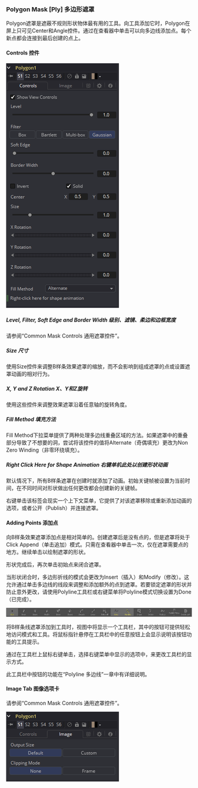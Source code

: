 ### Polygon Mask [Ply] 多边形遮罩

Polygon遮罩是遮蔽不规则形状物体最有用的工具。向工具添加它时，Polygon在屏上只可见Center和Angle控件。通过在查看器中单击可以向多边线添加点。每个新点都会连接到最后创建的点上。

#### Controls 控件

![Ply_Controls](images/Ply_Controls.png)

##### Level, Filter, Soft Edge and Border Width 级别、滤镜、柔边和边框宽度

请参阅“Common Mask Controls 通用遮罩控件”。

##### Size 尺寸

使用Size控件来调整B样条效果遮罩的缩放，而不会影响到组成遮罩的点或设置遮罩动画的相对行为。

##### X, Y and Z Rotation X、Y和Z旋转

使用这些控件来调整效果遮罩沿着任意轴的旋转角度。

##### Fill Method 填充方法

Fill Method下拉菜单提供了两种处理多边线重叠区域的方法。如果遮罩中的重叠部分导致了不想要的洞，尝试将该控件的值将Alternate（奇偶填充）更改为Non Zero Winding（非零环绕填充）。

##### Right Click Here for Shape Animation 右键单机此处以创建形状动画

默认情况下，所有B样条遮罩在创建时就添加了动画。初始关键帧被设置为当前时间，在不同时间对形状做出任何更改都会创建新的关键帧。

右键单击该标签会现实一个上下文菜单，它提供了对该遮罩移除或重新添加动画的选项，或者公开（Publish）并连接遮罩。

#### Adding Points 添加点

向B样条效果遮罩添加点是相对简单的。创建遮罩后是没有点的，但是遮罩将处于Click Append（单击追加）模式。只需在查看器中单击一次，仅在遮罩需要点的地方。继续单击以绘制遮罩的形状。

形状完成后，再次单击初始点来闭合遮罩。

当形状闭合时，多边形折线的模式会更改为Insert（插入）和Modify（修改）。这允许通过单击多边线的线段来调整和添加额外的点到遮罩。若要锁定遮罩的形状并防止意外更改，请使用Polyline工具栏或右键菜单将Polyline模式切换设置为Done（已完成）。

![Ply_AddingPoints](images/Ply_AddingPoints.jpg)

将B样条线遮罩添加到工具时，视图中将显示一个工具栏，其中的按钮可提供轻松地访问模式和工具。将鼠标指针悬停在工具栏中的任意按钮上会显示说明该按钮功能的工具提示。

通过在工具栏上鼠标右键单击，选择右键菜单中显示的选项中，来更改工具栏的显示方式。

此工具栏中按钮的功能在“Polyline 多边线”一章中有详细说明。

#### Image Tab 图像选项卡

请参阅“Common Mask Controls 通用遮罩控件”。

![Ply_ImageTab](images/Ply_ImageTab.png)